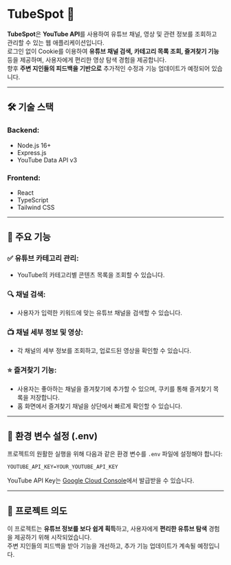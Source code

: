 # TubeSpot 🎥

**TubeSpot**은 **YouTube API**를 사용하여 유튜브 채널, 영상 및 관련 정보를 조회하고 관리할 수 있는 웹 애플리케이션입니다.  
로그인 없이 Cookie를 이용하여 **유튜브 채널 검색, 카테고리 목록 조회, 즐겨찾기 기능** 등을 제공하며, 사용자에게 편리한 영상 탐색 경험을 제공합니다.  
향후 **주변 지인들의 피드백을 기반으로** 추가적인 수정과 기능 업데이트가 예정되어 있습니다.

---

## 🛠️ 기술 스택

### **Backend:**
- Node.js 16+
- Express.js
- YouTube Data API v3

### **Frontend:**
- React
- TypeScript
- Tailwind CSS

---

## 🎯 주요 기능

### **✅ 유튜브 카테고리 관리:**
- YouTube의 카테고리별 콘텐츠 목록을 조회할 수 있습니다.

### **🔍 채널 검색:**
- 사용자가 입력한 키워드에 맞는 유튜브 채널을 검색할 수 있습니다.

### **📺 채널 세부 정보 및 영상:**
- 각 채널의 세부 정보를 조회하고, 업로드된 영상을 확인할 수 있습니다.

### **⭐ 즐겨찾기 기능:**
- 사용자는 좋아하는 채널을 즐겨찾기에 추가할 수 있으며, 쿠키를 통해 즐겨찾기 목록을 저장합니다.
- 홈 화면에서 즐겨찾기 채널을 상단에서 빠르게 확인할 수 있습니다.

---

## 🔑 환경 변수 설정 (.env)

프로젝트의 원활한 실행을 위해 다음과 같은 환경 변수를 `.env` 파일에 설정해야 합니다:
```
YOUTUBE_API_KEY=YOUR_YOUTUBE_API_KEY
```

YouTube API Key는 [Google Cloud Console](https://console.cloud.google.com/)에서 발급받을 수 있습니다.

---

## 📝 프로젝트 의도

이 프로젝트는 **유튜브 정보를 보다 쉽게 획득**하고, 사용자에게 **편리한 유튜브 탐색** 경험을 제공하기 위해 시작되었습니다.  
주변 지인들의 피드백을 받아 기능을 개선하고, 추가 기능 업데이트가 계속될 예정입니다.
